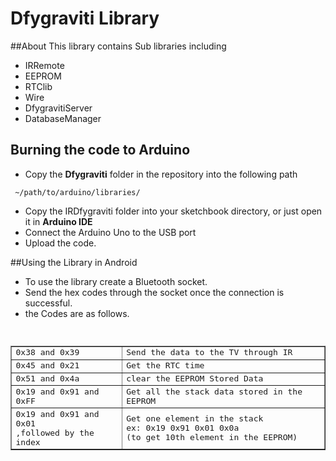 # Dfygraviti Library

##About
This library contains Sub libraries including

* IRRemote
* EEPROM
* RTClib
* Wire
* DfygravitiServer
* DatabaseManager

## Burning the code to Arduino

* Copy the **Dfygraviti** folder in the repository into the following path

<pre><code> ~/path/to/arduino/libraries/</code></pre>

* Copy the IRDfygraviti folder into your sketchbook directory, or just open it in **Arduino IDE**
* Connect the Arduino Uno to the USB port
* Upload the code.

##Using the Library in Android
* To use the library create a Bluetooth socket.
* Send the hex codes through the socket once the connection is successful.
* the Codes are as follows.


<pre>

<table border>
<tr>
	<td>   0x38 and 0x39  </td>
	<td>  Send the data to the TV through IR  </td>
</tr>
<tr>
	<td>   0x45 and 0x21 </td>
	<td>  Get the RTC time</td>
</tr>
<tr>
	<td>   0x51 and 0x4a </td>
	<td>  clear the EEPROM Stored Data</td>
</tr>
<tr>
	<td>   0x19 and 0x91 and 0xFF </td>
	<td>  Get all the stack data stored in the EEPROM</td>
</tr>
<tr>	<td>   0x19 and 0x91 and 0x01<br> ,followed by the index<br>
</td>
	<td>  Get one element in the stack<br>  ex: 0x19 0x91 0x01 0x0a<br> (to get 10th element in the EEPROM) </td>
</tr>
</table>

</pre>

